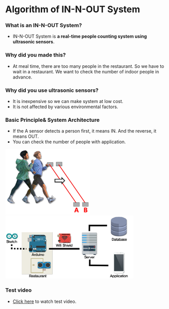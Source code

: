 # Algorithm of IN-N-OUT System

### What is an IN-N-OUT System?
- IN-N-OUT System is **a real-time people counting system using ultrasonic sensors**.

### Why did you made this?
- At meal time, there are too many people in the restaurant. So we have to wait in a restaurant. We want to check the number of indoor people in advance.

### Why did you use ultrasonic sensors?
- It is inexpensive so we can make system at low cost.
- It is not affected by various environmental factors.

### Basic Principle& System Architecture
- If the A sensor detects a person first, it means IN. And the reverse, it means OUT.
- You can check the number of people with application.

![principle](./img/principle.png) ![architecture](./img/architecture.png)

### Test video
- [Click here](https://www.youtube.com/watch?v=0aNgP3FmK0k) to watch test video.
